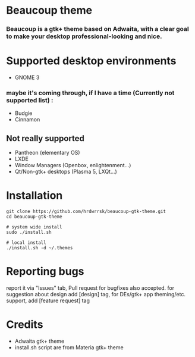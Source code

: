 # Beaucoup theme

### Beaucoup is a gtk+ theme based on Adwaita, with a clear goal to make your desktop professional-looking and nice.

# Supported desktop environments
- GNOME 3

### maybe it's coming through, if I have a time (Currently not supported list) :
- Budgie
- Cinnamon

## Not really supported
- Pantheon (elementary OS)
- LXDE
- Window Managers (Openbox, enlightenment...)
- Qt/Non-gtk+ desktops (Plasma 5, LXQt...)

# Installation

```
git clone https://github.com/hrdwrrsk/beaucoup-gtk-theme.git
cd beaucoup-gtk-theme

# system wide install
sudo ./install.sh

# local install
./install.sh -d ~/.themes
```

# Reporting bugs
report it via "Issues" tab, Pull request for bugfixes also accepted.
for suggestion about design add [design] tag, for DEs/gtk+ app theming/etc. support, add [feature request] tag

# Credits
- Adwaita gtk+ theme
- install.sh script are from Materia gtk+ theme
